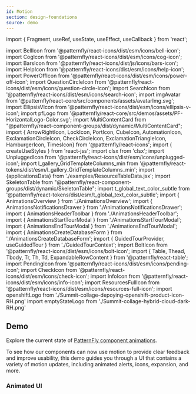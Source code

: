 ```yaml
---
id: Motion
section: design-foundations
source: demo
---
```


import { Fragment, useRef, useState, useEffect, useCallback } from 'react';

import BellIcon from '@patternfly/react-icons/dist/esm/icons/bell-icon';
import CogIcon from '@patternfly/react-icons/dist/esm/icons/cog-icon';
import BarsIcon from '@patternfly/react-icons/dist/js/icons/bars-icon';
import HelpIcon from '@patternfly/react-icons/dist/esm/icons/help-icon';
import PowerOffIcon from '@patternfly/react-icons/dist/esm/icons/power-off-icon';
import QuestionCircleIcon from '@patternfly/react-icons/dist/esm/icons/question-circle-icon';
import SearchIcon from '@patternfly/react-icons/dist/esm/icons/search-icon';
import imgAvatar from '@patternfly/react-core/src/components/assets/avatarImg.svg';
import EllipsisVIcon from '@patternfly/react-icons/dist/esm/icons/ellipsis-v-icon';
import pfLogo from '@patternfly/react-core/src/demos/assets/PF-HorizontalLogo-Color.svg';
import MultiContentCard from "@patternfly/react-component-groups/dist/dynamic/MultiContentCard";
import { ArrowRightIcon, LockIcon, PortIcon, CubeIcon, AutomationIcon, ExclamationCircleIcon, CheckCircleIcon, ExclamationTriangleIcon, HamburgerIcon, TimesIcon} from '@patternfly/react-icons';
import { createUseStyles } from 'react-jss';
import clsx from 'clsx';
import UnpluggedIcon from '@patternfly/react-icons/dist/esm/icons/unplugged-icon';
import l_gallery_GridTemplateColumns_min from '@patternfly/react-tokens/dist/esm/l_gallery_GridTemplateColumns_min';
import {applicationsData} from './examples/ResourceTableData.jsx';
import SkeletonTable from "@patternfly/react-component-groups/dist/dynamic/SkeletonTable";
import t_global_text_color_subtle from '@patternfly/react-tokens/dist/esm/t_global_text_color_subtle';
import { AnimationsOverview } from './AnimationsOverview';
import { AnimationsNotificationsDrawer } from './AnimationsNotificationsDrawer';
import { AnimationsHeaderToolbar } from './AnimationsHeaderToolbar';
import { AnimationsStartTourModal } from './AnimationsStartTourModal';
import { AnimationsEndTourModal } from './AnimationsEndTourModal';
import { AnimationsCreateDatabaseForm } from './AnimationsCreateDatabaseForm';
import { GuidedTourProvider, useGuidedTour } from './GuidedTourContext';
import BoltIcon from '@patternfly/react-icons/dist/esm/icons/bolt-icon';
import { Table, Thead, Tbody, Tr, Th, Td, ExpandableRowContent } from '@patternfly/react-table';
import PendingIcon from '@patternfly/react-icons/dist/esm/icons/pending-icon';
import CheckIcon from '@patternfly/react-icons/dist/esm/icons/check-icon';
import InfoIcon from '@patternfly/react-icons/dist/esm/icons/info-icon';
import ResourcesFullIcon from '@patternfly/react-icons/dist/esm/icons/resources-full-icon';
import openshiftLogo from './Summit-collage-depoying-openshift-product-icon-RH.png'
import emptyStateLogo from './Summit-collage-hybrid-cloud-dark-RH.png'



## Demo

Explore the current state of [PatternFly component animations](https://github.com/orgs/patternfly/projects/7/views/66).

To see how our components can now use motion to provide clear feedback and improve usability, this demo guides you through a UI that contains a variety of motion updates, including animated alerts, icons, expansion, and more.

### Animated UI

```js file="./examples/Animations.tsx" isFullscreen
```
